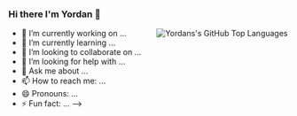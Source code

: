 ### Hi there I'm Yordan 👋 


<img align="right" alt="Yordans's GitHub Top Languages" src="https://github-readme-stats.vercel.app/api/top-langs/?username=yordanov1" />






- 🔭 I’m currently working on ...
- 🌱 I’m currently learning ...
- 👯 I’m looking to collaborate on ...
- 🤔 I’m looking for help with ...
- 💬 Ask me about ...
- 📫 How to reach me: ...
- 😄 Pronouns: ...
- ⚡ Fun fact: ...
-->







